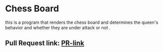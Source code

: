 # Chess Board

this is a program that renders the chess board and determines the queen's behavior and whether they are under attack or not .

## Pull Request link: [PR-link](https://github.com/Tasneemalabsi/chess-board/pull/2)